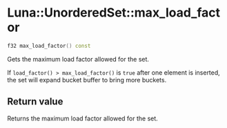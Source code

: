 # Luna::UnorderedSet::max_load_factor

```c++
f32 max_load_factor() const
```

Gets the maximum load factor allowed for the set. 

If `load_factor() > max_load_factor()` is `true` after one element is inserted, the set will expand bucket buffer to bring more buckets. 

## Return value
Returns the maximum load factor allowed for the set. 


